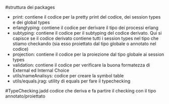 #struttura dei packages
- print: contiene il codice per la pretty print del codice, dei session types e dei global types
- erlangtyping: contiene il codice per derivare il tipo dei processi erlang
- subtyping: contiene il codice per il subtyping del codice derivato. Qui si capisce se il codice derivato contiene tutti i session types nel tipo che stiamo checkando (sia esso proiettato dal tipo globale o annotato nel codice)
- projection: contiene il codice per la proiezione dal tipo globale ai session types
- validation: contiene il codice per verificare la buona formatezza di External ed Internal Choice
- utils/nameAnalisys: codice per creare la symbol table
- utils/equals.jrag: utility di equals per fare il typechecking

#TypeChecking.jadd
codice che deriva e fa partire il checking con il tipo annotato/proiettato
